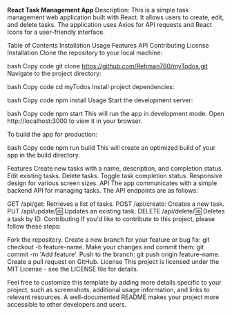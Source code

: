 **React Task Management App**
Description: This is a simple task management web application built with React. It allows users to create, edit, and delete tasks. The application uses Axios for API requests and React Icons for a user-friendly interface.

Table of Contents
Installation
Usage
Features
API
Contributing
License
Installation
Clone the repository to your local machine:

bash
Copy code
git clone https://github.com/Rehman760/myTodos.git
Navigate to the project directory:

bash
Copy code
cd myTodos
Install project dependencies:

bash
Copy code
npm install
Usage
Start the development server:

bash
Copy code
npm start
This will run the app in development mode. Open http://localhost:3000 to view it in your browser.

To build the app for production:

bash
Copy code
npm run build
This will create an optimized build of your app in the build directory.

Features
Create new tasks with a name, description, and completion status.
Edit existing tasks.
Delete tasks.
Toggle task completion status.
Responsive design for various screen sizes.
API
The app communicates with a simple backend API for managing tasks. The API endpoints are as follows:

GET /api/get: Retrieves a list of tasks.
POST /api/create: Creates a new task.
PUT /api/update/:id: Updates an existing task.
DELETE /api/delete/:id: Deletes a task by ID.
Contributing
If you'd like to contribute to this project, please follow these steps:

Fork the repository.
Create a new branch for your feature or bug fix: git checkout -b feature-name.
Make your changes and commit them: git commit -m 'Add feature'.
Push to the branch: git push origin feature-name.
Create a pull request on GitHub.
License
This project is licensed under the MIT License - see the LICENSE file for details.

Feel free to customize this template by adding more details specific to your project, such as screenshots, additional usage information, and links to relevant resources. A well-documented README makes your project more accessible to other developers and users.

